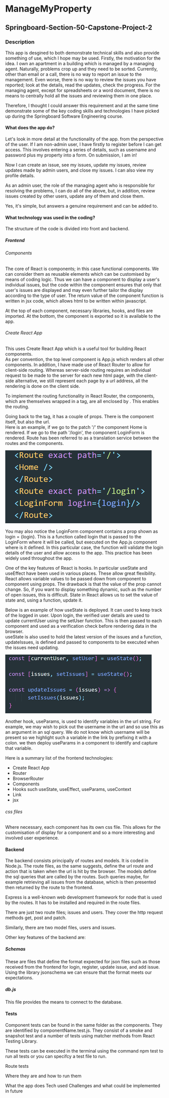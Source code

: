 # ManageMyProperty
## Springboard-Section-50-Capstone-Project-2

### Description
This app is desgined to both demonstrate technical skills and also provide something of use, which I hope may be used. 
Firstly, the motivation for the idea.  I own an apartment in a building which is managed by a managing agent. 
Naturally, problems crop up and they need to be sorted. Currently, other than email or a call, there is no way to report an issue
to the management. Even worse, there is no way to review the issues you have reported; look at the details, read the updates, check the progress.
For the managing agent, except for spreadsheets or a word document, there is no means to centrally hold all the issues and reviewing them in one place.  

Therefore, I thought I could answer this requirement and at the same time demonstrate some of the key coding skills and technologies I have picked up during the 
Springboard Software Engineering course.

#### What does the app do?
Let's look in more detail at the functionality of the app. from the perspective of the user.
If I am non-admin user, I have firstly to register before I can get access. This involves entering a series of details, such as username and password plus my property into a form.
On submission, I am in!  

Now I can create an issue, see my issues, update my issues, review updates made by admin users, and close my issues.
I can also view my profile details.  

As an admin user, the role of the managing agent who is responsible for resolving the problems, I can do all of the above, but, in addition, 
review issues created by other users, update any of them and close them.  

Yes, it's simple, but answers a genuine requirement and can be added to.

#### What technology was used in the coding?
The structure of the code is divided into front and backend.

##### Frontend

###### Components
The core of React is components; in this case functional components.
We can consider them as reusable elements which can be customised by means of coding logic. Thus we can have a component to display a user's individual issues, but the code within the component ensures that only that user's issues are displayed and may even further tailor the display according to the type of user.
The return value of the component function is written in jsx code, which allows html to be written within javascript.  

At the top of each component, necessary libraries, hooks, and files are imported. At the bottom, the component is exported so it is available to the app.

###### Create React App
This uses Create React App which is a useful tool for building React components.  
As per convention, the top level component is App.js which renders all other components.
In addition, I have made use of React Router to allow for client-side routing. Whereas server-side routing requires an individual request to be made 
to the server for each new html page, with the client-side alternative, we still represent each page by a url address, all the rendering is done on the client side.  

To implement the routing functionality in React Router, the components, which are themselves wrapped in a <Route> tag, are all enclosed by <BrowserRouter>. 
This enables the routing.  

Going back to the <Router> tag, it has a couple of props. There is the component itself, but also the url.  
  Here is an example, if we go to the patch '/' the component Home is rendered. If we go to the path '/login', the component LoginForm is rendered. Route has been referred to as a translation service between the routes and the components.

![](images/Route_tag.png)

You may also notice the LoginForm component contains a prop shown as login = {login}. This is a function called login that is passed to the LoginForm where it will be called, but executed on the App.js component where is it defined. In this particular case, the function will validate the login details of the user and allow access to the app. This practice has been widely used throughout the app.
  
  
One of the key features of React is hooks. In particular useState and useEffect have been used in various places. These allow great flexibility. React allows variable values to be passed down from component to component using props. The drawback is that the value of the prop cannot change. So, if you want to display something dynamic, such as the number of open issues, this is difficult. State in React allows us to set the value of state and, using a function, update it.  
  
Below is an example of how useState is deployed. It can used to keep track of the logged in user. Upon login, the verified user details are used to update currentUser using the setUser function. This is then passed to each component and used as a verification check before rendering data in the browser.  
  useState is also used to hold the latest version of the issues and a function, updateIssues, is defined and passed to components to be executed when the issues need updating.
  
  
  ![](images/useState.png)

Another hook, useParams, is used to identify variables in the url string. For example, we may wish to pick out the username in the url and so use this as an argument in an sql query. We do not know which username will be present so we highlight such a variable in the link by prefixing it with a colon. we then deploy useParams in a component to identify and capture that variable.
  
 Here is a summary list of  the frontend technologies:  
  * Create React App
  * Router
  * BrowserRouter
  * Components
  * Hooks such useState, useEffect, useParams, useContext
  * Link
  * jsx
  
  ###### css files
  Where necessary, each component has its own css file. This allows for the customisation of display for a component and so a more interesting and involved user experience.


  
  #### Backend  
The backend consists principally of routes and models. It is coded in Node.js. The route files, as the same suggests, define the url route and action that is taken when the url is hit by the browser. The models define the sql queries that are called by the routes. Such queries maybe, for example retrieving all issues from the database, which is then presented then returned  by the route to the frontend.

Express is a well-known web development framework for node that is used by the routes. It has to be installed and required in the route files.  
  
There are just two route files; issues and users. They cover the http request methods get, post and patch.  

Similarly, there are two model files, users and issues.  
  
Other key features of the backend are:  

##### Schemas  
These are files that define the format expected for json files such as those received from the frontend for login, register, update issue, and add issue. Using the library  jsonschema we can ensure that the format meets our expectations.

##### db.js  
This file provides the means to connect to the database. 


  #### Tests  
Component tests can be found in the same folder as the components. They are identified by componentName.test.js. They consist of a smoke and snapshot test and a number of tests using matcher methods from React Testing Library.  
  
These tests can be executed in the terminal using the command npm test to run all tests or you can specifcy a test file to run.
  
Route tests
  
  
  Where they are and how to run them
  
  
  
  
What the app does
Tech used
Challenges and what could be implemented in future

